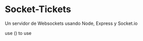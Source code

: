 # Socket-Tickets

Un servidor de Websockets usando Node, Express y Socket.io

use (<npm install>) to use 